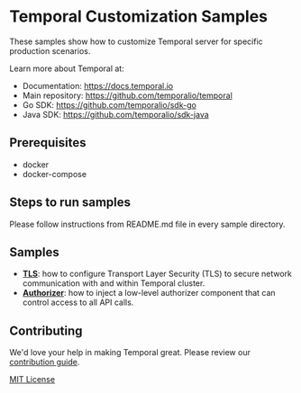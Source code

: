 # Temporal Customization Samples
These samples show how to customize Temporal server for specific production scenarios.

Learn more about Temporal at:
* Documentation: https://docs.temporal.io
* Main repository: https://github.com/temporalio/temporal
* Go SDK: https://github.com/temporalio/sdk-go
* Java SDK: https://github.com/temporalio/sdk-java

## Prerequisites

- docker
- docker-compose
## Steps to run samples
Please follow instructions from README.md file in every sample directory.

## Samples

- **[TLS](./tls/)**: how to configure Transport Layer Security (TLS) to secure network communication with and within Temporal cluster.
- **[Authorizer](./extensibility/authorizer)**: how to inject a low-level authorizer component that can control access to all API calls.

## Contributing

We'd love your help in making Temporal great. Please review our [contribution guide](https://github.com/temporalio/temporal/blob/master/CONTRIBUTING.md).


[MIT License](LICENSE)